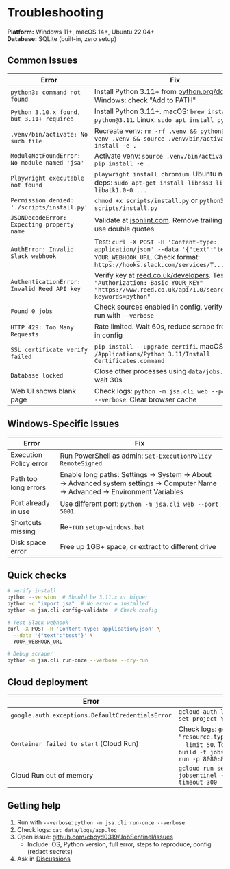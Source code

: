 # Troubleshooting

**Platform:** Windows 11+, macOS 14+, Ubuntu 22.04+  
**Database:** SQLite (built-in, zero setup)

## Common Issues

| Error | Fix |
|-------|-----|
| `python3: command not found` | Install Python 3.11+ from [python.org/downloads](https://www.python.org/downloads/). Windows: check "Add to PATH" |
| `Python 3.10.x found, but 3.11+ required` | Install Python 3.11+. macOS: `brew install python@3.11`. Linux: `sudo apt install python3.11` |
| `.venv/bin/activate: No such file` | Recreate venv: `rm -rf .venv && python3.11 -m venv .venv && source .venv/bin/activate && pip install -e .` |
| `ModuleNotFoundError: No module named 'jsa'` | Activate venv: `source .venv/bin/activate`, run `pip install -e .` |
| `Playwright executable not found` | `playwright install chromium`. Ubuntu needs deps: `sudo apt-get install libnss3 libnspr4 libatk1.0-0 ...` |
| `Permission denied: './scripts/install.py'` | `chmod +x scripts/install.py` or `python3 scripts/install.py` |
| `JSONDecodeError: Expecting property name` | Validate at [jsonlint.com](https://jsonlint.com/). Remove trailing commas, use double quotes |
| `AuthError: Invalid Slack webhook` | Test: `curl -X POST -H 'Content-type: application/json' --data '{"text":"test"}' YOUR_WEBHOOK_URL`. Check format: `https://hooks.slack.com/services/T.../B.../XXX` |
| `AuthenticationError: Invalid Reed API key` | Verify key at [reed.co.uk/developers](https://www.reed.co.uk/developers). Test: `curl -H "Authorization: Basic YOUR_KEY" "https://www.reed.co.uk/api/1.0/search?keywords=python"` |
| `Found 0 jobs` | Check sources enabled in config, verify API keys, run with `--verbose` |
| `HTTP 429: Too Many Requests` | Rate limited. Wait 60s, reduce scrape frequency in config |
| `SSL certificate verify failed` | `pip install --upgrade certifi`. macOS: run `/Applications/Python 3.11/Install Certificates.command` |
| `Database locked` | Close other processes using `data/jobs.db`, or wait 30s |
| Web UI shows blank page | Check logs: `python -m jsa.cli web --port 5000 --verbose`. Clear browser cache |

## Windows-Specific Issues

| Error | Fix |
|-------|-----|
| Execution Policy error | Run PowerShell as admin: `Set-ExecutionPolicy RemoteSigned` |
| Path too long errors | Enable long paths: Settings → System → About → Advanced system settings → Computer Name → Advanced → Environment Variables |
| Port already in use | Use different port: `python -m jsa.cli web --port 5001` |
| Shortcuts missing | Re-run `setup-windows.bat` |
| Disk space error | Free up 1GB+ space, or extract to different drive |

## Quick checks

```bash
# Verify install
python --version  # Should be 3.11.x or higher
python -c "import jsa"  # No error = installed
python -m jsa.cli config-validate  # Check config

# Test Slack webhook
curl -X POST -H 'Content-type: application/json' \
  --data '{"text":"test"}' \
  YOUR_WEBHOOK_URL

# Debug scraper
python -m jsa.cli run-once --verbose --dry-run
```

## Cloud deployment

| Error | Fix |
|-------|-----|
| `google.auth.exceptions.DefaultCredentialsError` | `gcloud auth login && gcloud config set project YOUR_PROJECT_ID` |
| `Container failed to start` (Cloud Run) | Check logs: `gcloud logging read "resource.type=cloud_run_revision" --limit 50`. Test locally: `docker build -t jobsentinel . && docker run -p 8080:8080 jobsentinel` |
| Cloud Run out of memory | `gcloud run services update jobsentinel --memory 512Mi --timeout 300` |

## Getting help

1. Run with `--verbose`: `python -m jsa.cli run-once --verbose`
2. Check logs: `cat data/logs/app.log`
3. Open issue: [github.com/cboyd0319/JobSentinel/issues](https://github.com/cboyd0319/JobSentinel/issues)
   - Include: OS, Python version, full error, steps to reproduce, config (redact secrets)
4. Ask in [Discussions](https://github.com/cboyd0319/JobSentinel/discussions)
